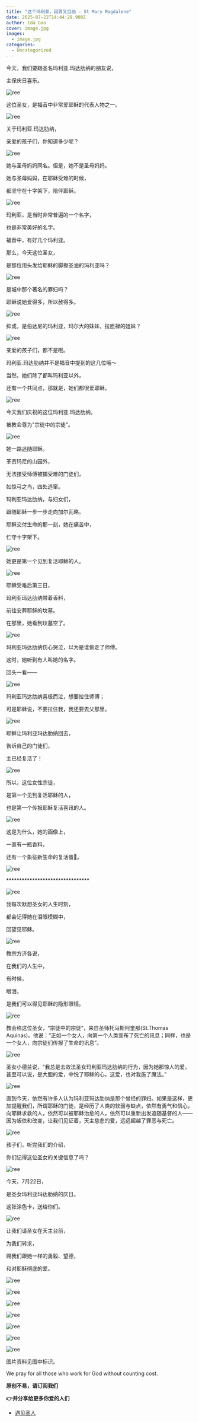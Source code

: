 ```yaml
---
title: "这个玛利亚，回首又见祂 - St Mary Magdalene"
date: 2025-07-22T14:44:29.900Z
author: Ida Gao
cover: image.jpg
images:
  - image.jpg
categories:
  - Uncategorized
---
```


今天，我们要跟圣名玛利亚.玛达肋纳的朋友说，

<!--more-->

主保庆日喜乐。

![ree](https://static.wixstatic.com/media/ec8b63_dedd932828914d988c75b92cf65a8674~mv2.jpg)

这位圣女，是福音中非常爱耶稣的代表人物之一。

![ree](https://static.wixstatic.com/media/ec8b63_3a4500176c6f42a1a3fe6158eb2881fc~mv2.jpg)

关于玛利亚.玛达肋纳，

亲爱的孩子们，你知道多少呢？

![ree](https://static.wixstatic.com/media/ec8b63_e9ffe3652dd34fde887a8bd563b820be~mv2.jpg)

她与圣母妈妈同名。但是，她不是圣母妈妈。

她与圣母妈妈，在耶稣受难的时候，

都坚守在十字架下，陪伴耶稣。

![ree](https://static.wixstatic.com/media/ec8b63_7efc25d8eef4440e8a2b78b73b0ffa4d~mv2.jpg)

玛利亚，是当时非常普遍的一个名字，

也是非常美好的名字。

福音中，有好几个玛利亚。

那么，今天这位圣女，

是那位用头发给耶稣的脚擦圣油的玛利亚吗？

![ree](https://static.wixstatic.com/media/ec8b63_732d31ff18dc423288e1165d3f06936e~mv2.jpg)

是城中那个著名的罪妇吗？

耶稣说她爱得多，所以赦得多。

![ree](https://static.wixstatic.com/media/ec8b63_fc4b41be76b4406eb3dab6e744bf8c2e~mv2.jpg)

抑或，是伯达尼的玛利亚，玛尔大的妹妹，拉匝禄的姐妹？

![ree](https://static.wixstatic.com/media/ec8b63_92e70a53305a48df8b9393f872f3841c~mv2.jpg)

亲爱的孩子们，都不是哦。

玛利亚.玛达肋纳并不是福音中提到的这几位哦～

当然，她们除了都叫玛利亚以外，

还有一个共同点，那就是，她们都很爱耶稣。

![ree](https://static.wixstatic.com/media/ec8b63_1a5d45973cc4408e9b96c2faa4203222~mv2.jpg)

今天我们庆祝的这位玛利亚.玛达肋纳，

被教会尊为"宗徒中的宗徒"。

![ree](https://static.wixstatic.com/media/ec8b63_56b2abd8ae194d47aac89f935208e6c5~mv2.jpg)

她一路追随耶稣。

革责玛尼的山园外，

无法接受师傅被捕受难的门徒们，

如惊弓之鸟，四处逃窜。

玛利亚玛达肋纳，与妇女们，

跟随耶稣一步一步走向加尔瓦略。

耶稣交付生命的那一刻，她在痛苦中，

伫守十字架下。

![ree](https://static.wixstatic.com/media/ec8b63_685bc2196e054ac89e638f13d2238a17~mv2.jpg)

她更是第一个见到复活耶稣的人。

![ree](https://static.wixstatic.com/media/ec8b63_514dc26118744298b1565f77cb5aaf2a~mv2.jpg)

耶稣受难后第三日，

玛利亚玛达肋纳带着香料，

前往安葬耶稣的坟墓。

在那里，她看到坟墓空了。

![ree](https://static.wixstatic.com/media/ec8b63_10a42edc9fee42b18db97a2964a31e12~mv2.jpg)

玛利亚玛达肋纳伤心哭泣，以为是谁偷走了师傅。

这时，她听到有人叫她的名字。

回头一看——

![ree](https://static.wixstatic.com/media/ec8b63_e2d1149856cf487783d52b7fd5bd8e17~mv2.jpg)

玛利亚玛达肋纳喜极而泣，想要拉住师傅；

可是耶稣说，不要拉住我，我还要去父那里。

![ree](https://static.wixstatic.com/media/ec8b63_af597fd36de248d0a67c4d630a3b966c~mv2.jpg)

耶稣让玛利亚玛达肋纳回去，

告诉自己的门徒们，

主已经复活了！

![ree](https://static.wixstatic.com/media/ec8b63_7bf141b3f24d484aa1c409fe9569fbe4~mv2.jpg)

所以，这位女性宗徒，

是第一个见到复活耶稣的人，

也是第一个传报耶稣复活喜讯的人。

![ree](https://static.wixstatic.com/media/ec8b63_d1134950ffa24d7eb304b3e3c9f9c3a1~mv2.jpg)

这是为什么，她的画像上，

一直有一瓶香料，

还有一个象征新生命的复活蛋🥚。

![ree](https://static.wixstatic.com/media/ec8b63_4e26401edeb743fcb9dceeb481183dd2~mv2.jpg)

\*\*\*\*\*\*\*\*\*\*\*\*\*\*\*\*\*\*\*\*\*\*\*\*\*\*\*\*\*\*\*\*

![ree](https://static.wixstatic.com/media/ec8b63_dd553addb8184cd49ee95a09d07a964a~mv2.jpg)

我每次默想圣女的人生时刻，

都会记得她在泪眼模糊中，

回望见耶稣。

![ree](https://static.wixstatic.com/media/ec8b63_bb45ba5d83904554bf0bf0e41da8f075~mv2.jpg)

教宗方济各说，

在我们的人生中，

有时候，

眼泪，

是我们可以得见耶稣的隐形眼镜。

![ree](https://static.wixstatic.com/media/ec8b63_224fae06389f40158e4d807d95a60c7b~mv2.jpg)

教会称这位圣女，“宗徒中的宗徒”，来自圣师托马斯阿奎那(St.Thomas Aquinas)。他说：“正如一个女人，向第一个人类宣布了死亡的讯息；同样，也是一个女人，向宗徒们传报了生命的讯息”。

![ree](https://static.wixstatic.com/media/ec8b63_782f76e031a647b2bc1007509f27f462~mv2.jpg)

圣女小德兰说，“我总是去效法圣女玛利亚玛达肋纳的行为，因为她那惊人的爱，甚至可以说，是大胆的爱，中悦了耶稣的心。这爱，也对我施了魔法。”

![ree](https://static.wixstatic.com/media/ec8b63_b37df67e5c7d4e27817a3c0cc3167ddd~mv2.jpg)

直到今天，依然有许多人认为玛利亚玛达肋纳是那个曾经的罪妇。如果是这样，更加提醒我们，所谓耶稣的门徒，是经历了人类的软弱与缺点，依然有勇气和信心，向耶稣求救的人，依然可以被耶稣治愈的人，依然可以重新出发追随基督的人——因为皈依和改变，让我们见证着，天主慈悲的爱，远远超越了罪恶与死亡。

![ree](https://static.wixstatic.com/media/ec8b63_bc56e8572b1b4581a7cc016bd8029f05~mv2.jpg)

孩子们，听完我们的介绍，

你们记得这位圣女的关键信息了吗？

![ree](https://static.wixstatic.com/media/ec8b63_221bc41487694007ae87912090fa01b8~mv2.jpg)

今天，7月22日，

是圣女玛利亚玛达肋纳的庆日。

这张涂色卡，送给你们。

![ree](https://static.wixstatic.com/media/ec8b63_f4f53e7068bc4b8ea0aa3e73cad19482~mv2.jpg)

让我们请圣女在天主台前，

为我们转求，

赐我们跟她一样的勇毅、望德，

和对耶稣彻底的爱。

![ree](https://static.wixstatic.com/media/ec8b63_fa8c8b3b3d7944109c3ca82cb6158919~mv2.jpg)

![ree](https://static.wixstatic.com/media/ec8b63_d4e04abc28d640b29c6a785ffa767605~mv2.jpg)

![ree](https://static.wixstatic.com/media/ec8b63_cbfb36ad3b9d43588941d6dc92f39f5a~mv2.jpg)

![ree](https://static.wixstatic.com/media/ec8b63_c2d0549c881b453199a9bba6798504c2~mv2.jpg)

![ree](https://static.wixstatic.com/media/ec8b63_add69d3e7d5b418393051f10cf17eb1a~mv2.jpg)

![ree](https://static.wixstatic.com/media/ec8b63_cea3549fdb5441628bac49c7c8097c91~mv2.jpg)

![ree](https://static.wixstatic.com/media/ec8b63_10a7fcf13ce04902a5eb9c2adfe9bcb8~mv2.jpg)

  

  

图片资料见图中标识。

We pray for all those who work for God without counting cost.

**原创不易，请订阅我们**

**👉并分享给更多你爱的人们**

*   [遇见圣人](https://www.urloveinme.com/首頁/categories/遇见圣人)
